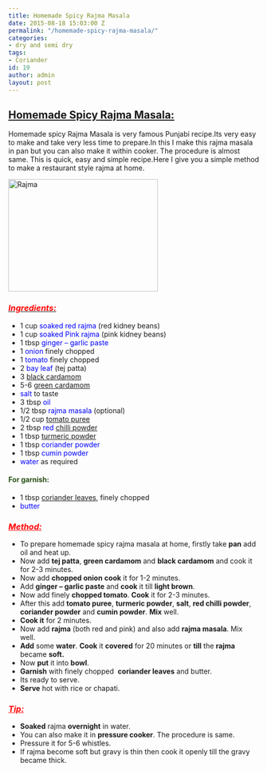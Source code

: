 ```yaml
---
title: Homemade Spicy Rajma Masala
date: 2015-08-18 15:03:00 Z
permalink: "/homemade-spicy-rajma-masala/"
categories:
- dry and semi dry
tags:
- Coriander
id: 19
author: admin
layout: post
---
```


## <span style="text-decoration: underline;">Homemade Spicy [Rajma](http://en.wikipedia.org/wiki/Rajma "Rajma") Masala:</span>

Homemade spicy Rajma Masala is very famous Punjabi recipe.Its very easy to make and take very less time to prepare.In this I make this rajma masala in pan but you can also make it within cooker. The procedure is almost same. This is quick, easy and simple recipe.Here I give you a simple method to make a restaurant style rajma at home.

<a href="{{site.url}}/wp-content/uploads/2017/03/Rajma.jpg"><img class="aligncenter size-medium wp-image-36" src="{{site.url}}/wp-content/uploads/2017/03/Rajma-300x225.jpg" alt="Rajma" width="300" height="225" /></a>

### _<u><span style="color: red;">Ingredients:</span></u>_

*   1 cup <span style="color: blue;">soaked red rajma</span> (red kidney beans)
*   1 cup <span style="color: blue;">soaked Pink rajma</span> (pink kidney beans)
*   1 tbsp <span style="color: blue;">ginger – garlic paste</span>
*   1 <span style="color: blue;">onion</span> finely chopped
*   1 <span style="color: blue;">tomato</span> finely chopped
*   2 <span style="color: blue;">bay leaf</span> (tej patta)
*   3 <span style="color: blue;">[black cardamom](http://en.wikipedia.org/wiki/Black_cardamom "Black cardamom")</span>
*   5-6 <span style="color: blue;">[green cardamom](http://en.wikipedia.org/wiki/Elettaria "Elettaria")</span>
*   <span style="color: blue;">salt</span> to taste
*   3 tbsp <span style="color: blue;">oil</span>
*   1/2 tbsp <span style="color: blue;">rajma masala</span> (optional)
*   1/2 cup <span style="color: blue;">[tomato puree](http://en.wikipedia.org/wiki/Tomato_pur%C3%A9e "Tomato purée")</span>
*   2 tbsp <span style="color: blue;">red [chilli powder](http://en.wikipedia.org/wiki/Chili_powder "Chili powder")</span>
*   1 tbsp <span style="color: blue;">[turmeric powder](http://en.wikipedia.org/wiki/Turmeric "Turmeric")</span>
*   1 tbsp <span style="color: blue;">coriander powder</span>
*   1 tbsp <span style="color: blue;">cumin powder</span>
*   <span style="color: blue;">water</span> as required

#### <span style="color: #274e13;">For garnish:</span>

*   1 tbsp <span style="color: blue;">[coriander leaves](http://en.wikipedia.org/wiki/Coriander "Coriander")</span>, finely chopped
*   <span style="color: blue;">butter</span>

### _<span style="color: red;"><u>Method:</u></span>_  

*   To prepare homemade spicy rajma masala at home, firstly take **pan** add oil and heat up.
*   Now add **tej patta**, **green cardamom** and **black cardamom** and cook it for 2-3 minutes.
*   Now add **chopped onion** **cook** it for 1-2 minutes.
*   Add **ginger – garlic paste** and **cook** it till **light brown**.
*   Now add finely **chopped tomato**. **Cook** it for 2-3 minutes.
*   After this add **tomato puree**, **turmeric powder**, **salt**, **red chilli powder**, **coriander powder** and **cumin powder**. **Mix** well.
*   **Cook it** for 2 minutes.
*   Now add **rajma** (both red and pink) and also add **rajma masala**. Mix well.
*   **Add** some **water**. **Cook** it **covered** for 20 minutes or **till** the **rajma** became **soft.**
*   Now **put** it into **bowl**.
*   **Garnish** with finely chopped  **coriander leaves** and butter.
*   Its ready to serve.
*   **Serve** hot with rice or chapati.

### <span style="color: red;">_<u>Tip:</u>_</span>

*   **Soaked** rajma **overnight** in water.
*   You can also make it in **pressure cooker**. The procedure is same.
*   Pressure it for 5-6 whistles.
*   If rajma become soft but gravy is thin then cook it openly till the gravy became thick.
